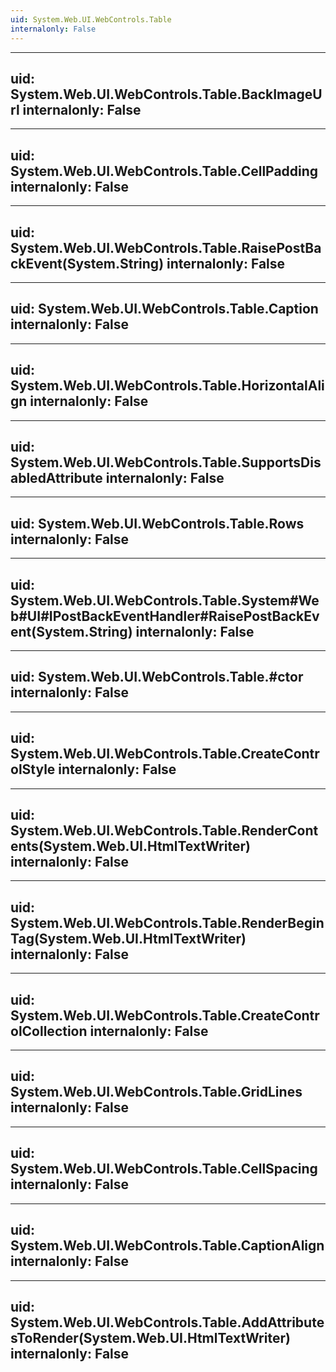 ```yaml
---
uid: System.Web.UI.WebControls.Table
internalonly: False
---
```


---
uid: System.Web.UI.WebControls.Table.BackImageUrl
internalonly: False
---

---
uid: System.Web.UI.WebControls.Table.CellPadding
internalonly: False
---

---
uid: System.Web.UI.WebControls.Table.RaisePostBackEvent(System.String)
internalonly: False
---

---
uid: System.Web.UI.WebControls.Table.Caption
internalonly: False
---

---
uid: System.Web.UI.WebControls.Table.HorizontalAlign
internalonly: False
---

---
uid: System.Web.UI.WebControls.Table.SupportsDisabledAttribute
internalonly: False
---

---
uid: System.Web.UI.WebControls.Table.Rows
internalonly: False
---

---
uid: System.Web.UI.WebControls.Table.System#Web#UI#IPostBackEventHandler#RaisePostBackEvent(System.String)
internalonly: False
---

---
uid: System.Web.UI.WebControls.Table.#ctor
internalonly: False
---

---
uid: System.Web.UI.WebControls.Table.CreateControlStyle
internalonly: False
---

---
uid: System.Web.UI.WebControls.Table.RenderContents(System.Web.UI.HtmlTextWriter)
internalonly: False
---

---
uid: System.Web.UI.WebControls.Table.RenderBeginTag(System.Web.UI.HtmlTextWriter)
internalonly: False
---

---
uid: System.Web.UI.WebControls.Table.CreateControlCollection
internalonly: False
---

---
uid: System.Web.UI.WebControls.Table.GridLines
internalonly: False
---

---
uid: System.Web.UI.WebControls.Table.CellSpacing
internalonly: False
---

---
uid: System.Web.UI.WebControls.Table.CaptionAlign
internalonly: False
---

---
uid: System.Web.UI.WebControls.Table.AddAttributesToRender(System.Web.UI.HtmlTextWriter)
internalonly: False
---
